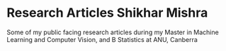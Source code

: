 # Research Articles Shikhar Mishra
Some of my public facing research articles during my Master in Machine Learning and Computer Vision, and B Statistics at ANU, Canberra
